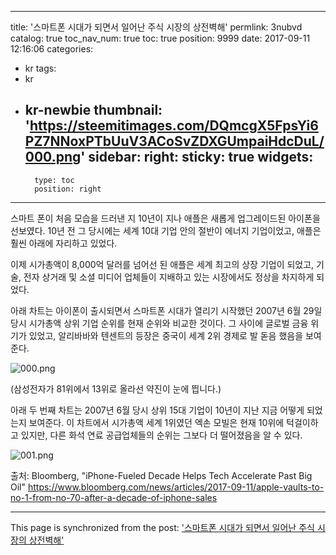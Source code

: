
---
title: '스마트폰 시대가 되면서 일어난 주식 시장의 상전벽해'
permlink: 3nubvd
catalog: true
toc_nav_num: true
toc: true
position: 9999
date: 2017-09-11 12:16:06
categories:
- kr
tags:
- kr
- kr-newbie
thumbnail: 'https://steemitimages.com/DQmcgX5FpsYi6PZ7NNoxPTbUuV3ACoSvZDXGUmpaiHdcDuL/000.png'
sidebar:
    right:
        sticky: true
widgets:
    -
        type: toc
        position: right
---


스마트 폰이 처음 모습을 드러낸 지 10년이 지나 애플은 새롭게 업그레이드된 아이폰을 선보였다.  10년 전 그 당시에는 세계 10대 기업 안의 절반이 에너지 기업이었고, 애플은 훨씬 아래에 자리하고 있었다.

이제 시가총액이 8,000억 달러를 넘어선 된 애플은 세계 최고의 상장 기업이 되었고, 기술, 전자 상거래 및 소셜 미디어 업체들이 지배하고 있는 시장에서도 정상을 차지하게 되었다. 

아래 차트는 아이폰이 출시되면서 스마트폰 시대가 열리기 시작했던 2007년 6월 29일 당시 시가총액 상위 기업 순위를 현재 순위와 비교한 것이다.  그 사이에 글로벌 금융 위기가 있었고, 알리바바와 텐센트의 등장은 중국이 세계 2위 경제로 발 돋음 했음을 보여준다.    

![000.png](https://steemitimages.com/DQmcgX5FpsYi6PZ7NNoxPTbUuV3ACoSvZDXGUmpaiHdcDuL/000.png)

(삼성전자가 81위에서 13위로 올라선 약진이 눈에 띕니다.)

아래 두 번째 차트는 2007년 6월 당시 상위 15대 기업이 10년이 지난 지금 어떻게 되었는지 보여준다.  이 차트에서 시가총액 세계 1위였던 엑손 모빌은 현재 10위에 턱걸이하고 있지만, 다른 화석 연료 공급업체들의 순위는 그보다 더 떨어졌음을 알 수 있다. 

![001.png](https://steemitimages.com/DQmPjyUGRfixtJ7XWzNqezvd57XNnbgFzwhKugcGFkGDgTs/001.png)

출처: Bloomberg, "iPhone-Fueled Decade Helps Tech Accelerate Past Big Oil"
https://www.bloomberg.com/news/articles/2017-09-11/apple-vaults-to-no-1-from-no-70-after-a-decade-of-iphone-sales

- - -

This page is synchronized from the post: ['스마트폰 시대가 되면서 일어난 주식 시장의 상전벽해'](https://steemit.com/@pius.pius/3nubvd)

